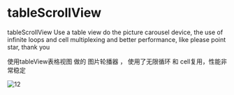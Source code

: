 # tableScrollView
tableScrollView
Use a table view do the picture carousel device, 
the use of infinite loops and cell multiplexing 
and better performance, like please point star, thank you

使用tableView表格视图 做的 图片轮播器 ， 使用了无限循环 和 cell复用，性能非常稳定

![12](https://github.com/ChinaArJun/tableScrollView/blob/master/tableScrollViewGif.gif)
